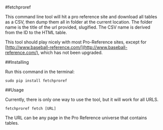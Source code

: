 #fetchproref

This command line tool will hit a pro reference site and download all tables as a CSV, then dump them all in folder at the current location. The folder name is the title of the url provided, slugified. The CSV name is derived from the ID to the HTML table.

This tool should play nicely with most Pro-Reference sites, except for [http://www.baseball-reference.com/](http://www.baseball-reference.com/), which has not been upgraded.

##Installing

Run this command in the terminal:

`sudo pip install fetchproref`

##Usage

Currently, there is only one way to use the tool, but it will work for all URLS.

`fetchproref fetch [URL]`

The URL can be any page in the Pro Reference universe that contains tables.